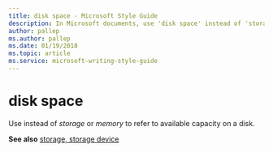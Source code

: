 ```yaml
---
title: disk space - Microsoft Style Guide
description: In Microsoft documents, use 'disk space' instead of 'storage' or 'memory' to refer to available capacity on a disk.
author: pallep
ms.author: pallep
ms.date: 01/19/2018
ms.topic: article
ms.service: microsoft-writing-style-guide
---
```


# disk space

Use instead of *storage* or *memory* to refer to available capacity on a disk.

**See also** [storage, storage device](~/a-z-word-list-term-collections/s/storage-storage-device.md)
